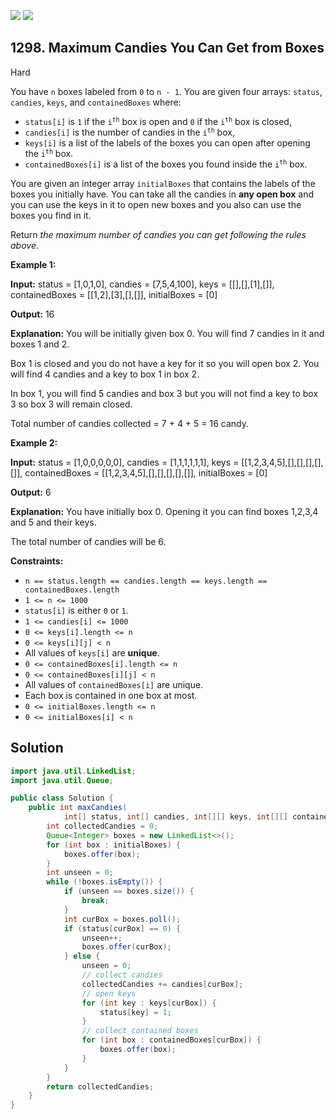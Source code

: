 [![](https://img.shields.io/github/stars/javadev/LeetCode-in-Java?label=Stars&style=flat-square)](https://github.com/javadev/LeetCode-in-Java)
[![](https://img.shields.io/github/forks/javadev/LeetCode-in-Java?label=Fork%20me%20on%20GitHub%20&style=flat-square)](https://github.com/javadev/LeetCode-in-Java/fork)

## 1298\. Maximum Candies You Can Get from Boxes

Hard

You have `n` boxes labeled from `0` to `n - 1`. You are given four arrays: `status`, `candies`, `keys`, and `containedBoxes` where:

*   `status[i]` is `1` if the <code>i<sup>th</sup></code> box is open and `0` if the <code>i<sup>th</sup></code> box is closed,
*   `candies[i]` is the number of candies in the <code>i<sup>th</sup></code> box,
*   `keys[i]` is a list of the labels of the boxes you can open after opening the <code>i<sup>th</sup></code> box.
*   `containedBoxes[i]` is a list of the boxes you found inside the <code>i<sup>th</sup></code> box.

You are given an integer array `initialBoxes` that contains the labels of the boxes you initially have. You can take all the candies in **any open box** and you can use the keys in it to open new boxes and you also can use the boxes you find in it.

Return _the maximum number of candies you can get following the rules above_.

**Example 1:**

**Input:** status = [1,0,1,0], candies = [7,5,4,100], keys = \[\[],[],[1],[]], containedBoxes = \[\[1,2],[3],[],[]], initialBoxes = [0]

**Output:** 16

**Explanation:** You will be initially given box 0. You will find 7 candies in it and boxes 1 and 2.

Box 1 is closed and you do not have a key for it so you will open box 2. You will find 4 candies and a key to box 1 in box 2.

In box 1, you will find 5 candies and box 3 but you will not find a key to box 3 so box 3 will remain closed.

Total number of candies collected = 7 + 4 + 5 = 16 candy.

**Example 2:**

**Input:** status = [1,0,0,0,0,0], candies = [1,1,1,1,1,1], keys = \[\[1,2,3,4,5],[],[],[],[],[]], containedBoxes = \[\[1,2,3,4,5],[],[],[],[],[]], initialBoxes = [0]

**Output:** 6

**Explanation:** You have initially box 0. Opening it you can find boxes 1,2,3,4 and 5 and their keys.

The total number of candies will be 6.

**Constraints:**

*   `n == status.length == candies.length == keys.length == containedBoxes.length`
*   `1 <= n <= 1000`
*   `status[i]` is either `0` or `1`.
*   `1 <= candies[i] <= 1000`
*   `0 <= keys[i].length <= n`
*   `0 <= keys[i][j] < n`
*   All values of `keys[i]` are **unique**.
*   `0 <= containedBoxes[i].length <= n`
*   `0 <= containedBoxes[i][j] < n`
*   All values of `containedBoxes[i]` are unique.
*   Each box is contained in one box at most.
*   `0 <= initialBoxes.length <= n`
*   `0 <= initialBoxes[i] < n`

## Solution

```java
import java.util.LinkedList;
import java.util.Queue;

public class Solution {
    public int maxCandies(
            int[] status, int[] candies, int[][] keys, int[][] containedBoxes, int[] initialBoxes) {
        int collectedCandies = 0;
        Queue<Integer> boxes = new LinkedList<>();
        for (int box : initialBoxes) {
            boxes.offer(box);
        }
        int unseen = 0;
        while (!boxes.isEmpty()) {
            if (unseen == boxes.size()) {
                break;
            }
            int curBox = boxes.poll();
            if (status[curBox] == 0) {
                unseen++;
                boxes.offer(curBox);
            } else {
                unseen = 0;
                // collect candies
                collectedCandies += candies[curBox];
                // open keys
                for (int key : keys[curBox]) {
                    status[key] = 1;
                }
                // collect contained boxes
                for (int box : containedBoxes[curBox]) {
                    boxes.offer(box);
                }
            }
        }
        return collectedCandies;
    }
}
```